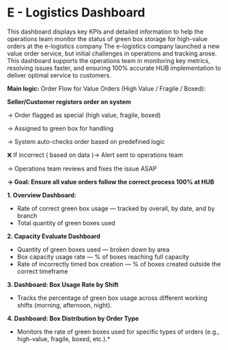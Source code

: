 # E - Logistics Dashboard
This dashboard displays key KPIs and detailed information to help the operations team monitor the status of green box storage for high-value orders at the e-logistics company
The e-logistics company launched a new value order service, but initial challenges in operations and tracking arose. This dashboard supports the operations team in monitoring key metrics, resolving issues faster, and ensuring 100% accurate HUB implementation to deliver optimal service to customers. 

**Main logic:** Order Flow for Value Orders (High Value / Fragile / Boxed):

**Seller/Customer registers order on system**

→ Order flagged as special (high value, fragile, boxed)

→ Assigned to green box for handling

→ System auto-checks order based on predefined logic

❌ If incorrect ( based on data )→ Alert sent to operations team

→ Operations team reviews and fixes the issue ASAP

**→ Goal: Ensure all value orders follow the correct process 100% at HUB**

**1. Overview Dashboard:**
- Rate of correct green box usage — tracked by overall, by date, and by branch
- Total quantity of green boxes used

**2. Capacity Evaluate Dashboard**
- Quantity of green boxes used — broken down by area
- Box capacity usage rate — % of boxes reaching full capacity
- Rate of incorrectly timed box creation — % of boxes created outside the correct timeframe

**3. Dashboard: Box Usage Rate by Shift**
- Tracks the percentage of green box usage across different working shifts (morning, afternoon, night).

**4. Dashboard: Box Distribution by Order Type**
- Monitors the rate of green boxes used for specific types of orders (e.g., high-value, fragile, boxed, etc.).*
  
